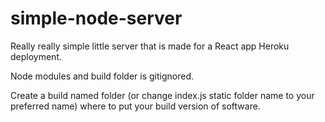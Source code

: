 # simple-node-server

Really really simple little server that is made for a React app Heroku deployment.

Node modules and build folder is gitignored.

Create a build named folder (or change index.js static folder name to your preferred name) where to put your build version of software.

